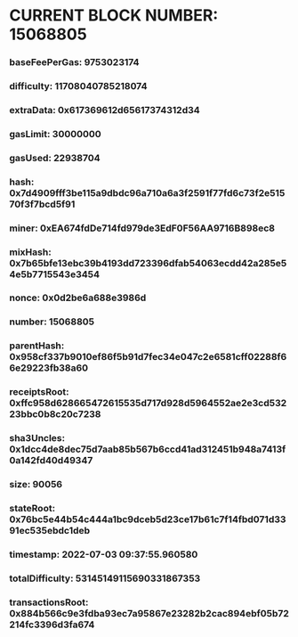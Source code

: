 # CURRENT BLOCK NUMBER: 15068805

### baseFeePerGas: 9753023174
### difficulty: 11708040785218074
### extraData: 0x617369612d65617374312d34
### gasLimit: 30000000
### gasUsed: 22938704
### hash: 0x7d4909fff3be115a9dbdc96a710a6a3f2591f77fd6c73f2e51570f3f7bcd5f91
### miner: 0xEA674fdDe714fd979de3EdF0F56AA9716B898ec8
### mixHash: 0x7b65bfe13ebc39b4193dd723396dfab54063ecdd42a285e54e5b7715543e3454
### nonce: 0x0d2be6a688e3986d
### number: 15068805
### parentHash: 0x958cf337b9010ef86f5b91d7fec34e047c2e6581cff02288f66e29223fb38a60
### receiptsRoot: 0xffc958d628665472615535d717d928d5964552ae2e3cd53223bbc0b8c20c7238
### sha3Uncles: 0x1dcc4de8dec75d7aab85b567b6ccd41ad312451b948a7413f0a142fd40d49347
### size: 90056
### stateRoot: 0x76bc5e44b54c444a1bc9dceb5d23ce17b61c7f14fbd071d3391ec535ebdc1deb
### timestamp: 2022-07-03 09:37:55.960580
### totalDifficulty: 53145149115690331867353
### transactionsRoot: 0x884b566c9e3fdba93ec7a95867e23282b2cac894ebf05b72214fc3396d3fa674
